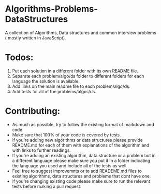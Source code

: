 # Algorithms-Problems-DataStructures
A collection of Algorithms, Data structures and common interview problems ( mostly written in JavaScript).

# Todos: 
1. Put each solution in a different folder with its own README file.
2. Separate each problem/algo/ds folder to different folders for each language the solution is available.
3. Add links on the main readme file to each problem/algo/ds.
4. Add tests for all of the problems/algos/ds.

# Contributing:
+ As much as possible, try to follow the existing format of markdown and code.
+ Make sure that 100% of your code is covered by tests.
+ If you're adding new algorithms or data structures please provide README.md for each of them with explanations of the algorithm and with links to further readings.
+ If you're adding an existing algorithm, data structure or a problem but in a different language please make sure you put it in a folder indicating the language you used and include all of the tests as well.
+ Feel free to suggest improvemnts or to add READEME.md files to existing algorithms, data structures and problems that dont have one.
+ If you're changing existing code please make sure to run the relevant tests before making a pull request.
